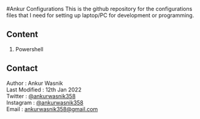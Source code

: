 #Ankur Configurations
This is the github repository for the configurations files that I need for setting up laptop/PC for development or programming.

## Content
1. Powershell


## Contact 
Author : Ankur Wasnik\
Last Modified : 12th Jan 2022\
Twitter : [@ankurwasnik358](twitter.com/ankurwasnik358)\
Instagram : [@ankurwasnik358](instagram.com/ankurwasnik358)\
Email : ankurwasnik358@gmail.com
